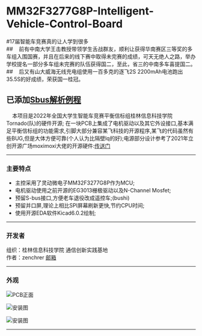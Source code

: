 # MM32F3277G8P-Intelligent-Vehicle-Control-Board

#17届智能车竞赛真的让人学到很多<br>
##&nbsp;&nbsp;&nbsp;&nbsp;前有中南大学王击教授带领学生舌战群友，顺利让获得华南赛区三等奖的多车组入围国赛，并且在后来的线下赛中取得未完赛的成绩，可天无绝人之路，举办学校提名一部分多车组未完赛的队伍获得国二，至此，省三的中南多车喜提国二。
##&nbsp;&nbsp;&nbsp;&nbsp;后又有山大威海无线充电组使用一百多克的逐飞2S 2200mAh电池跑出35.5S的好成绩，荣获国一桂冠。

## 已添加[Sbus解析例程](https://github.com/zenchrer/MM32-Sbus-Demo.git)<br>

&nbsp;&nbsp;&nbsp;&nbsp;本项目是2022年全国大学生智能车竞赛平衡信标组桂林信息科技学院Tornado(队)的硬件开源;
在一块PCB上集成了电机驱动以及其它外设接口,基本满足平衡信标组的功能需求,引脚大部分兼容某飞科技的开源程序,某飞的代码虽然有些BUG,但是大体方便可靠(个人认为比隔壁lq的好);电源部分设计参考了2021年立创开源广场moximoxi大佬的开源硬件:[传送门](https://oshwhub.com/moximoxi/shuang-jum3_mini)<br>

***
### 主要特点
+ 主控采用了灵动微电子MM32F3277G8P作为MCU;<br>
+ 电机驱动使用之前开源的EG3013栅极驱动以及N-Channel Mosfet;<br>
+ 预留S-bus接口,方便老车退役改成遥控车;(bushi)<br>
+ 预留并口屏,理论上相比SPI屏幕刷新更快,节约CPU时间;
+ 使用开源EDA软件Kicad6.0.2绘制;
***
### 开发者
组织：桂林信息科技学院 通信创新实践基地<br>
作者：zenchrer [邮箱](zenchrer@qq.com)
***

### 外观
![PCB正面](/images/00.jpg)

![安装图](/images/01.jpg)

![安装图](/images/02.jpg)
***
